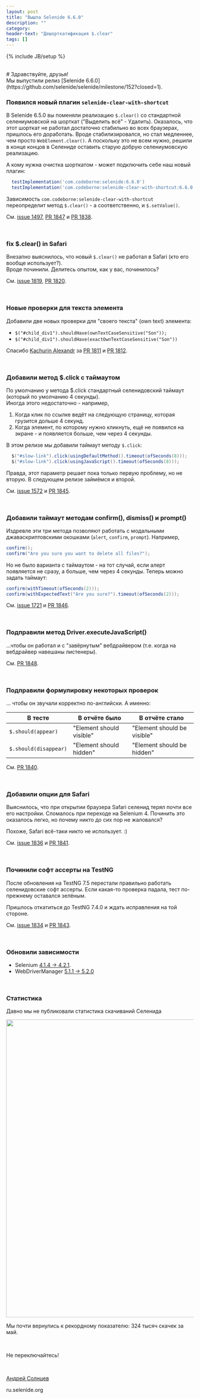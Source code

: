 ```yaml
---
layout: post
title: "Вышла Selenide 6.6.0"
description: ""
category:
header-text: "Дешорткатификация $.clear"
tags: []
---
```

{% include JB/setup %}

<br>
# Здравствуйте, друзья!

<br>
Мы выпустили релиз [Selenide 6.6.0](https://github.com/selenide/selenide/milestone/152?closed=1).


### Появился новый плагин `selenide-clear-with-shortcut`

В Selenide 6.5.0 вы поменяли реализацию `$.clear()` со стандартной селениумовской на шорткат ("Выделить всё" - Удалить). 
Оказалось, что этот шорткат не работал достаточно стабильно во всех браузерах, пришлось его доработать. Вроде 
стабилизировался, но стал медленнее, чем просто `WebElement.clear()`. А поскольку это не всем нужно, решили в конце концов
в Селениде оставить старую добрую селениумовскую реализацию.

А кому нужна очистка шорткатом - может подключить себе наш новый плагин:
```groovy
  testImplementation('com.codeborne:selenide:6.6.0')
  testImplementation('com.codeborne:selenide-clear-with-shortcut:6.6.0')
```

Зависимость `com.codeborne:selenide-clear-with-shortcut` переопределит метод `$.clear()` - а соответственно, и `$.setValue()`.

См. [issue 1497](https://github.com/selenide/selenide/issues/1497), [PR 1847](https://github.com/selenide/selenide/pull/1847) и [PR 1838](https://github.com/selenide/selenide/pull/1838).

<br>

### fix $.clear() in Safari

Внезапно выяснилось, что новый `$.clear()` не работал в Safari (кто его вообще использует?).   
Вроде починили. Делитесь опытом, как у вас, починилось?

См. [issue 1819](https://github.com/selenide/selenide/issues/1819), [PR 1820](https://github.com/selenide/selenide/pull/1820).

<br>

### Новые проверки для текста элемента

Добавили две новых проверки для "своего текста" (own text) элемента:

* `$("#child_div1").shouldHave(ownTextCaseSensitive("Son"));`
* `$("#child_div1").shouldHave(exactOwnTextCaseSensitive("Son"))`

Спасибо [Kachurin Alexandr](https://github.com/kachurinaa) за 
[PR 1811](https://github.com/selenide/selenide/pull/1811) и [PR 1812](https://github.com/selenide/selenide/pull/1812).

<br>

### Добавили метод $.click с таймаутом

По умолчанию у метода $.click стандартный селенидовский таймаут (который по умолчанию 4 секунды).  
Иногда этого недостаточно - например,
1. Когда клик по ссылке ведёт на следующую страницу, которая грузится дольше 4 секунд.
2. Когда элемент, по которому нужно кликнуть, ещё не появился на экране - и появляется больше, чем через 4 секунды. 

В этом релизе мы добавили таймаут методу `$.click`:

```java
  $("#slow-link").click(usingDefaultMethod().timeout(ofSeconds(8)));
  $("#slow-link").click(usingJavaScript().timeout(ofSeconds(8)));
```

Правда, этот параметр решает пока только первую проблему, но не вторую. В следующем релизе займёмся и второй. 

См. [issue 1572](https://github.com/selenide/selenide/issues/1572) и [PR 1845](https://github.com/selenide/selenide/pull/1845).

<br>

### Добавили таймаут методам confirm(), dismiss() и prompt()

Издревле эти три метода позволяют работать с модальными джаваскриптовскими окошками (`alert`, `confirm`, `prompt`). 
Например,
```java
confirm();
confirm("Are you sure you want to delete all files?");
```

Но не было варианта с таймаутом - на тот случай, если алерт появляется не сразу, а больше, чем через 4 секунды. 
Теперь можно задать таймаут:
```java
confirm(withTimeout(ofSeconds(2)));
confirm(withExpectedText("Are you sure?").timeout(ofSeconds(2)));
```
См. [issue 1721](https://github.com/selenide/selenide/issues/1721) и [PR 1846](https://github.com/selenide/selenide/pull/1846).

<br>

### Подправили метод Driver.executeJavaScript()

...чтобы он работал и с "завёрнутым" вебдрайвером (т.е. когда на вебдрайвер навешаны листенеры).

См. [PR 1848](https://github.com/selenide/selenide/pull/1848).

<br>

### Подправили формулировку некоторых проверок
... чтобы он звучали корректно по-английски. А именно:

| В тесте               | В отчёте было             | В отчёте стало              |
|-----------------------|---------------------------|-----------------------------|
| `$.should(appear)`    | "Element should visible"  | "Element should be visible" |
| `$.should(disappear)` | "Element should hidden"   | "Element should be hidden"  |


См. [PR 1840](https://github.com/selenide/selenide/pull/1840).

<br>

### Добавили опции для Safari

Выяснилось, что при открытии браузера Safari селенид терял почти все его настройки. Сломалось при переходе на Selenium 4. 
Починить это оказалось легко, но почему никто до сих пор не жаловался?

Похоже, Safari всё-таки никто не использует. :)

См. [issue 1836](https://github.com/selenide/selenide/issues/1836) и [PR 1841](https://github.com/selenide/selenide/pull/1841).

<br>

### Починили софт ассерты на TestNG

После обновления на TestNG 7.5 перестали правильно работать селенидовские софт ассерты. Если какая-то проверка падала,
тест по-прежнему оставался зелёным. 

Пришлось откатиться до TestNG 7.4.0 и ждать исправления на той стороне.  

См. [issue 1834](https://github.com/selenide/selenide/issues/1834) и [PR 1843](https://github.com/selenide/selenide/pull/1843).

<br>


### Обновили зависимости

* Selenium [4.1.4 -> 4.2.1](https://github.com/SeleniumHQ/selenium/blob/trunk/java/CHANGELOG).
* WebDriverManager [5.1.1 -> 5.2.0](https://github.com/bonigarcia/webdrivermanager/blob/master/CHANGELOG.md)

<br>

### Статистика

Давно мы не публиковали статистика скачиваний Селенида

<center>
  <img src="{{ BASE_PATH }}/images/2022/06/selenide.downloads.png" width="800"/>
</center>

Мы почти вернулись к рекордному показателю: 324 тысяч скачек за май.

<br>

Не переключайтесь!

<br>

[Андрей Солнцев](http://asolntsev.github.io/)

ru.selenide.org
